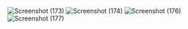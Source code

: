 ![Screenshot (173)](https://github.com/Kiranchavda003/E-commerce/assets/141329252/e30f884a-88a9-4e42-8722-f22ae36ee4fc)
![Screenshot (174)](https://github.com/Kiranchavda003/E-commerce/assets/141329252/29da1396-189c-4fb6-ba3d-c7db323c639d)
![Screenshot (176)](https://github.com/Kiranchavda003/E-commerce/assets/141329252/47604140-219d-46c8-99d2-55dbd7adbf02)
![Screenshot (177)](https://github.com/Kiranchavda003/E-commerce/assets/141329252/e698b12b-a6ed-4388-bc1e-d95d49b552db)
